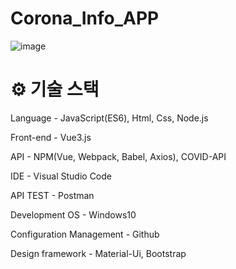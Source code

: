 # Corona_Info_APP

![image](https://user-images.githubusercontent.com/57929751/146967604-3074122f-c285-4d33-bfa3-fde2bcabc309.png)

# ⚙ 기술 스택

Language - JavaScript(ES6), Html, Css, Node.js

Front-end - Vue3.js

API - NPM(Vue, Webpack, Babel, Axios), COVID-API

IDE - Visual Studio Code

API TEST - Postman

Development OS - Windows10

Configuration Management - Github

Design framework - Material-Ui, Bootstrap
